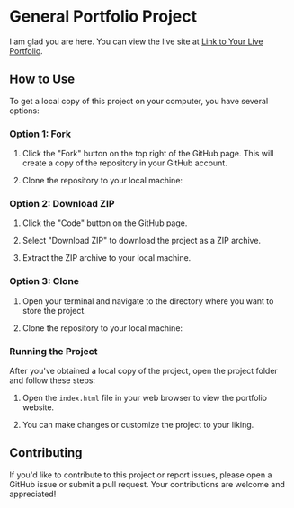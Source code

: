 # General Portfolio Project

I am glad you are here. You can view the live site at [Link to Your Live Portfolio](https://serene-cascaron-3f9576.netlify.app/).

## How to Use

To get a local copy of this project on your computer, you have several options:

### Option 1: Fork

1. Click the "Fork" button on the top right of the GitHub page. This will create a copy of the repository in your GitHub account.

2. Clone the repository to your local machine:

### Option 2: Download ZIP

1. Click the "Code" button on the GitHub page.

2. Select "Download ZIP" to download the project as a ZIP archive.

3. Extract the ZIP archive to your local machine.

### Option 3: Clone

1. Open your terminal and navigate to the directory where you want to store the project.

2. Clone the repository to your local machine:

### Running the Project

After you've obtained a local copy of the project, open the project folder and follow these steps:

1. Open the `index.html` file in your web browser to view the portfolio website.

2. You can make changes or customize the project to your liking.

## Contributing

If you'd like to contribute to this project or report issues, please open a GitHub issue or submit a pull request. Your contributions are welcome and appreciated!
